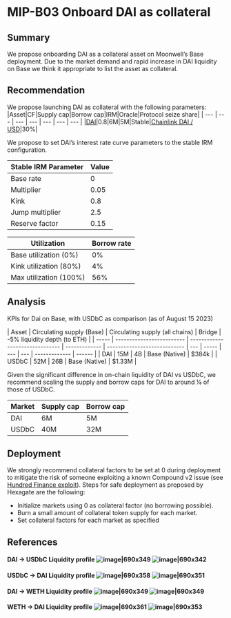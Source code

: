 # MIP-B03 Onboard DAI as collateral

## Summary

We propose onboarding DAI as a collateral asset on Moonwell’s Base deployment. Due to the market demand and rapid
increase in DAI liquidity on Base we think it appropriate to list the asset as collateral.

## Recommendation

We propose launching DAI as collateral with the following parameters: |Asset|CF|Supply cap|Borrow
cap|IRM|Oracle|Protocol seize share| | --- | --- | --- | --- | --- | --- | --- |
|[DAI](https://basescan.org/token/0x50c5725949a6f0c72e6c4a641f24049a917db0cb)|0.8|6M|5M|Stable|[Chainlink DAI / USD](https://basescan.org/address/0x591e79239a7d679378eC8c847e5038150364C78F)|30%|

We propose to set DAI’s interest rate curve parameters to the stable IRM configuration.

| Stable IRM Parameter | Value |
| -------------------- | ----- |
| Base rate            | 0     |
| Multiplier           | 0.05  |
| Kink                 | 0.8   |
| Jump multiplier      | 2.5   |
| Reserve factor       | 0.15  |

| Utilization            | Borrow rate |
| ---------------------- | ----------- |
| Base utilization (0%)  | 0%          |
| Kink utilization (80%) | 4%          |
| Max utilization (100%) | 56%         |

## Analysis

KPIs for Dai on Base, with USDbC as comparison (as of August 15 2023)

| Asset | Circulating supply (Base) | Circulating supply (all chains) | Bridge        | -5% liquidity depth (to ETH) |
| ----- | ------------------------- | ------------------------------- | ------------- | ---------------------------- | --- | ----- | --- | --- | ------------- | ------ |
| DAI   | 15M                       | 4B                              | Base (Native) | $384k                        |     | USDbC | 52M | 26B | Base (Native) | $1.33M |

Given the significant difference in on-chain liquidity of DAI vs USDbC, we recommend scaling the supply and borrow caps
for DAI to around ⅛ of those of USDbC.

| Market | Supply cap | Borrow cap |
| ------ | ---------- | ---------- |
| DAI    | 6M         | 5M         |
| USDbC  | 40M        | 32M        |

## Deployment

We strongly recommend collateral factors to be set at 0 during deployment to mitigate the risk of someone exploiting a
known Compound v2 issue (see
[Hundred Finance exploit](https://www.comp.xyz/t/hundred-finance-exploit-and-compound-v2/4266)). Steps for safe
deployment as proposed by Hexagate are the following:

-   Initialize markets using 0 as collateral factor (no borrowing possible).
-   Burn a small amount of collateral token supply for each market.
-   Set collateral factors for each market as specified

## References

#### DAI → USDbC Liquidity profile ![image|690x349](https://i.imgur.io/e6TCd9G_d.webp?maxwidth=640&shape=thumb&fidelity=medium) ![image|690x342](https://i.imgur.io/ATJiNz3_d.webp?maxwidth=640&shape=thumb&fidelity=medium)

#### USDbC → DAI Liquidity profile ![image|690x358](https://i.imgur.io/5Y0u7HC_d.webp?maxwidth=640&shape=thumb&fidelity=medium) ![image|690x351](https://i.imgur.io/z4VpxiC_d.webp?maxwidth=640&shape=thumb&fidelity=medium)

#### DAI → WETH Liquidity profile ![image|690x349](https://i.imgur.io/rYUZDNw_d.webp?maxwidth=640&shape=thumb&fidelity=medium) ![image|690x349](https://i.imgur.io/9pjr0cy_d.webp?maxwidth=640&shape=thumb&fidelity=medium)

#### WETH → DAI Liquidity profile ![image|690x361](https://i.imgur.io/WR9Xd6v_d.webp?maxwidth=640&shape=thumb&fidelity=medium) ![image|690x353](https://i.imgur.io/sjvI1dB_d.webp?maxwidth=640&shape=thumb&fidelity=medium)
